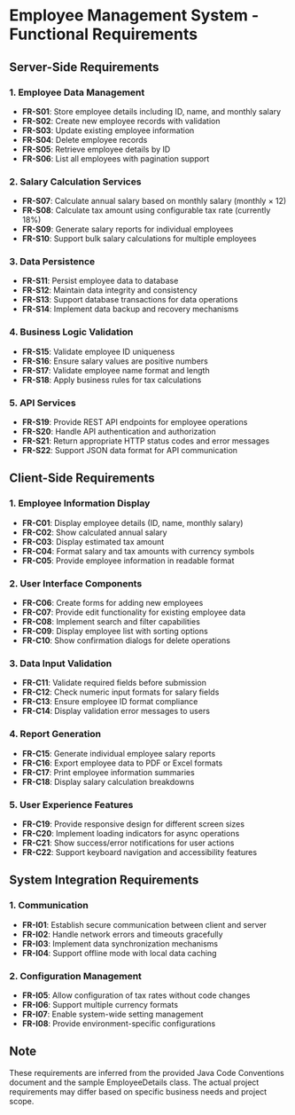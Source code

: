 
# Employee Management System - Functional Requirements

## Server-Side Requirements

### 1. Employee Data Management
- **FR-S01**: Store employee details including ID, name, and monthly salary
- **FR-S02**: Create new employee records with validation
- **FR-S03**: Update existing employee information
- **FR-S04**: Delete employee records
- **FR-S05**: Retrieve employee details by ID
- **FR-S06**: List all employees with pagination support

### 2. Salary Calculation Services
- **FR-S07**: Calculate annual salary based on monthly salary (monthly × 12)
- **FR-S08**: Calculate tax amount using configurable tax rate (currently 18%)
- **FR-S09**: Generate salary reports for individual employees
- **FR-S10**: Support bulk salary calculations for multiple employees

### 3. Data Persistence
- **FR-S11**: Persist employee data to database
- **FR-S12**: Maintain data integrity and consistency
- **FR-S13**: Support database transactions for data operations
- **FR-S14**: Implement data backup and recovery mechanisms

### 4. Business Logic Validation
- **FR-S15**: Validate employee ID uniqueness
- **FR-S16**: Ensure salary values are positive numbers
- **FR-S17**: Validate employee name format and length
- **FR-S18**: Apply business rules for tax calculations

### 5. API Services
- **FR-S19**: Provide REST API endpoints for employee operations
- **FR-S20**: Handle API authentication and authorization
- **FR-S21**: Return appropriate HTTP status codes and error messages
- **FR-S22**: Support JSON data format for API communication

## Client-Side Requirements

### 1. Employee Information Display
- **FR-C01**: Display employee details (ID, name, monthly salary)
- **FR-C02**: Show calculated annual salary
- **FR-C03**: Display estimated tax amount
- **FR-C04**: Format salary and tax amounts with currency symbols
- **FR-C05**: Provide employee information in readable format

### 2. User Interface Components
- **FR-C06**: Create forms for adding new employees
- **FR-C07**: Provide edit functionality for existing employee data
- **FR-C08**: Implement search and filter capabilities
- **FR-C09**: Display employee list with sorting options
- **FR-C10**: Show confirmation dialogs for delete operations

### 3. Data Input Validation
- **FR-C11**: Validate required fields before submission
- **FR-C12**: Check numeric input formats for salary fields
- **FR-C13**: Ensure employee ID format compliance
- **FR-C14**: Display validation error messages to users

### 4. Report Generation
- **FR-C15**: Generate individual employee salary reports
- **FR-C16**: Export employee data to PDF or Excel formats
- **FR-C17**: Print employee information summaries
- **FR-C18**: Display salary calculation breakdowns

### 5. User Experience Features
- **FR-C19**: Provide responsive design for different screen sizes
- **FR-C20**: Implement loading indicators for async operations
- **FR-C21**: Show success/error notifications for user actions
- **FR-C22**: Support keyboard navigation and accessibility features

## System Integration Requirements

### 1. Communication
- **FR-I01**: Establish secure communication between client and server
- **FR-I02**: Handle network errors and timeouts gracefully
- **FR-I03**: Implement data synchronization mechanisms
- **FR-I04**: Support offline mode with local data caching

### 2. Configuration Management
- **FR-I05**: Allow configuration of tax rates without code changes
- **FR-I06**: Support multiple currency formats
- **FR-I07**: Enable system-wide setting management
- **FR-I08**: Provide environment-specific configurations

## Note
These requirements are inferred from the provided Java Code Conventions document and the sample EmployeeDetails class. The actual project requirements may differ based on specific business needs and project scope.